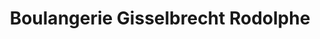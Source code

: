---
title: "Boulangerie Gisselbrecht Rodolphe"
url: /baldenheim/boulangerie-gisselbrecht-rodolphe/
shop: boulangerie
---